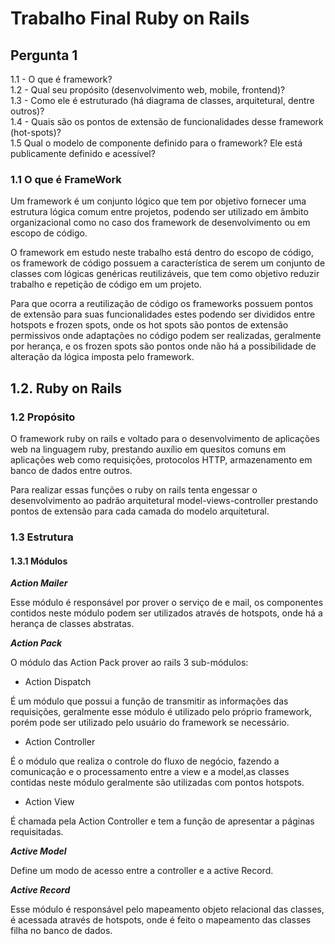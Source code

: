 # Trabalho Final Ruby on Rails

## Pergunta 1
1.1 - O que é framework? <br>
1.2 - Qual seu propósito (desenvolvimento web, mobile, frontend)?  <br>
1.3 - Como ele é estruturado (há diagrama de classes, arquitetural, dentre outros)?  <br>
1.4 - Quais são os pontos de extensão de funcionalidades desse framework (hot-spots)? <br>
1.5 Qual o modelo de componente definido para o framework? Ele está publicamente definido e acessível? <br>

### 1.1 O que é FrameWork

  Um framework é um conjunto lógico que tem por objetivo fornecer uma estrutura lógica comum entre projetos, podendo ser utilizado em âmbito organizacional como no caso dos framework de desenvolvimento ou em escopo de código.

  O framework em estudo neste trabalho está dentro do escopo de código, os framework de código possuem a característica de serem um conjunto de classes com lógicas genéricas reutilizáveis, que tem como objetivo reduzir trabalho e repetição de código em um projeto.

  Para que ocorra a reutilização de código os frameworks possuem pontos de extensão para suas funcionalidades estes podendo ser divididos entre hotspots e frozen spots, onde os hot spots são pontos de extensão permissivos onde adaptações no código podem ser realizadas, geralmente por herança, e os frozen spots são pontos onde não há a possibilidade de alteração da lógica imposta pelo framework.

  ## 1.2. Ruby on Rails

  ### 1.2 Propósito

  O framework ruby on rails e voltado para o desenvolvimento de aplicações web na linguagem ruby, prestando auxílio em quesitos comuns em aplicações web como requisições, protocolos HTTP, armazenamento em banco de dados entre outros.

  Para realizar essas funções o ruby on rails tenta engessar o desenvolvimento ao padrão arquitetural model-views-controller prestando pontos de extensão para cada camada do modelo arquitetural.

  ### 1.3 Estrutura

  #### 1.3.1 Módulos

  ***Action Mailer***

  Esse módulo é responsável por prover o serviço de e mail, os componentes contidos neste módulo podem ser utilizados através de hotspots, onde há a herança de classes abstratas.

  ***Action Pack***

  O módulo das  Action Pack prover ao rails 3 sub-módulos:

  * Action Dispatch

  É um módulo que possui a função de transmitir as informações das requisições, geralmente esse módulo é utilizado pelo próprio framework,
  porém pode ser utilizado pelo usuário do framework se necessário.

  * Action Controller

  É o módulo que realiza o controle do fluxo de negócio, fazendo a comunicação e o processamento entre a view e a model,as classes contidas neste módulo geralmente são utilizadas com pontos hotspots.

  * Action View

  É chamada pela Action Controller e tem a função de apresentar a páginas requisitadas.

  ***Active Model***

  Define um modo de acesso entre a controller e a active Record. 

  ***Active Record***

  Esse módulo é responsável pelo mapeamento objeto relacional das classes, é acessada através de hotspots, onde é feito o mapeamento das classes filha no banco de dados.


